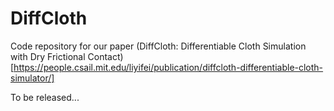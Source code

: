 # DiffCloth
Code repository for our paper (DiffCloth: Differentiable Cloth Simulation with Dry Frictional Contact)[https://people.csail.mit.edu/liyifei/publication/diffcloth-differentiable-cloth-simulator/]

To be released...

